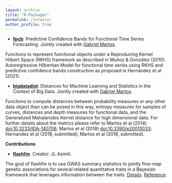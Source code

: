 ```yaml
---
layout: archive
title: "R-Packages"
permalink: /sotware/
author_profile: true
---
```

- [**fpcb**](https://cran.r-project.org/web/packages/fpcb/index.html): Predictive Confidence Bands for Functional Time Series Forecasting. Jointly created with [Gabriel Martos](https://julienas.univ-lyon2.fr/jcugliari/).

Functions to represent functional objects under a Reproducing Kernel Hilbert Space (RKHS) framework as described in Muñoz & González (2010). Autoregressive Hilbertian Model for functional time series using RKHS and predictive confidence bands construction as proposed in Hernández et al (2021).


- [**bigdatadist**](https://cran.r-project.org/web/packages/bigdatadist/index.html): Distances for Machine Learning and Statistics in the Context of Big Data. Jointly created with [Gabriel Martos](https://www.utdt.edu/ver_contenido.php?id_contenido=16829&id_item_menu=27715).

Functions to compute distances between probability measures or any other data object than can be posed in this way, entropy measures for samples of curves, distances and depth measures for functional data, and the Generalized Mahalanobis Kernel distance for high dimensional data. For further details about the metrics please refer to Martos et al (2014) <doi:10.3233/IDA-140706>; Martos et al (2018) <doi:10.3390/e20010033>; Hernandez et al (2018, submitted); Martos et al (2018, submitted).

**Contributions**  
  
- [**flashfm**](https://github.com/jennasimit/flashfm). Creator: JL Asimit.
  
The goal of flashfm is to use GWAS summary statistics to jointly fine-map genetic associations for several related quantitative traits in a Bayesian framework that leverages information between the traits. [Details](https://rdcu.be/czYpf). [Reference](https://www.nature.com/articles/s41467-021-26364-y).
